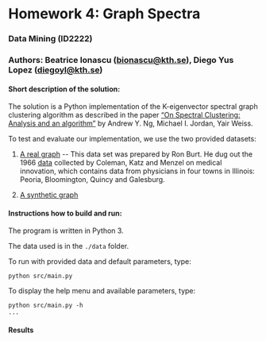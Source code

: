 # Homework 4: Graph Spectra

### Data Mining (ID2222)
### Authors: Beatrice Ionascu (bionascu@kth.se), Diego Yus Lopez (diegoyl@kth.se)

#### Short description of the solution:

The solution is a Python implementation of the K-eigenvector spectral graph 
clustering algorithm as described in the paper [“On Spectral Clustering: 
Analysis and an algorithm”](http://ai.stanford.edu/~ang/papers/nips01-spectral.pdf)
by Andrew Y. Ng, Michael I. Jordan, Yair Weiss. 


To test and evaluate our implementation, we use the two provided datasets:
 1. [A real graph](https://kth.instructure.com/courses/3688/files/573878) -- This data set was prepared by Ron Burt. 
 He dug out the 1966 [data](http://moreno.ss.uci.edu/data.html#ckm) collected 
 by Coleman, Katz and Menzel on medical innovation, which contains data from 
 physicians in four towns in Illinois: Peoria, Bloomington, Quincy and Galesburg.

 2. [A synthetic graph](https://kth.instructure.com/courses/3688/files/573879)


#### Instructions how to build and run:
The program is written in Python 3.

The data used is in the `./data` folder.

To run with provided data and default parameters, type:
```commandline
python src/main.py
```

To display the help menu and available parameters, type:
```commandline
python src/main.py -h
...
```

#### Results